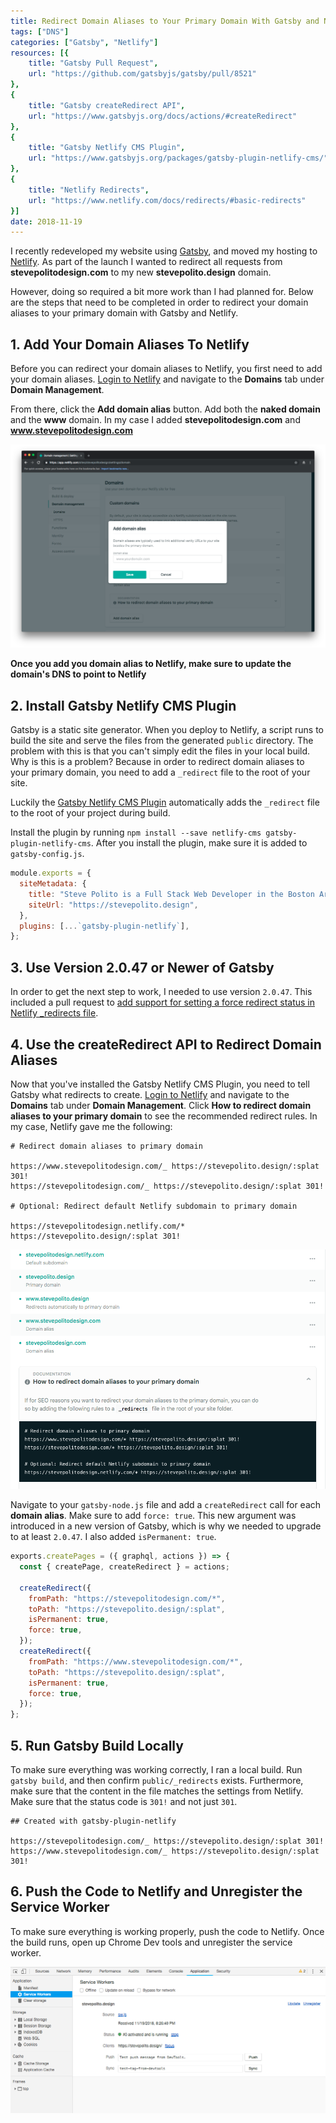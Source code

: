 ```yaml
---
title: Redirect Domain Aliases to Your Primary Domain With Gatsby and Netlify
tags: ["DNS"]
categories: ["Gatsby", "Netlify"]
resources: [{
    title: "Gatsby Pull Request",
    url: "https://github.com/gatsbyjs/gatsby/pull/8521"
},
{
    title: "Gatsby createRedirect API",
    url: "https://www.gatsbyjs.org/docs/actions/#createRedirect"
},
{
    title: "Gatsby Netlify CMS Plugin",
    url: "https://www.gatsbyjs.org/packages/gatsby-plugin-netlify-cms/"
},
{
    title: "Netlify Redirects",
    url: "https://www.netlify.com/docs/redirects/#basic-redirects"
}]
date: 2018-11-19
---
```


I recently redeveloped my website using [Gatsby](https://www.gatsbyjs.org/), and moved my hosting to [Netlify](https://www.netlify.com/). As part of the launch I wanted to redirect all requests from **stevepolitodesign.com** to my new **stevepolito.design** domain.

However, doing so required a bit more work than I had planned for. Below are the steps that need to be completed in order to redirect your domain aliases to your primary domain with Gatsby and Netlify.

## 1. Add Your Domain Aliases To Netlify

Before you can redirect your domain aliases to Netlify, you first need to add your domain aliases. [Login to Netlify](https://app.netlify.com/) and navigate to the **Domains** tab under **Domain Management**.

From there, click the **Add domain alias** button. Add both the **naked domain** and the **www** domain. In my case I added **stevepolitodesign.com** and **www.stevepolitodesign.com**

![Add domain alias in Netlify](/assets/images/posts/redirect-domain-aliases-to-your-primary-domain-with-gatsby-and-netlify/netlify-add-domain-alias.png)

**Once you add you domain alias to Netlify, make sure to update the domain's DNS to point to Netlify**

## 2. Install Gatsby Netlify CMS Plugin

Gatsby is a static site generator. When you deploy to Netlify, a script runs to build the site and serve the files from the generated `public` directory. The problem with this is that you can't simply edit the files in your local build. Why is this is a problem? Because in order to redirect domain aliases to your primary domain, you need to add a `_redirect` file to the root of your site.

Luckily the [Gatsby Netlify CMS Plugin](https://www.gatsbyjs.org/packages/gatsby-plugin-netlify-cms/) automatically adds the `_redirect` file to the root of your project during build.

Install the plugin by running `npm install --save netlify-cms gatsby-plugin-netlify-cms`. After you install the plugin, make sure it is added to `gatsby-config.js`.

```javascript
module.exports = {
  siteMetadata: {
    title: "Steve Polito is a Full Stack Web Developer in the Boston Area",
    siteUrl: "https://stevepolito.design",
  },
  plugins: [...`gatsby-plugin-netlify`],
};
```

## 3. Use Version 2.0.47 or Newer of Gatsby

In order to get the next step to work, I needed to use version `2.0.47`. This included a pull request to [add support for setting a force redirect status in Netlify \_redirects file](https://github.com/gatsbyjs/gatsby/pull/8521).

## 4. Use the createRedirect API to Redirect Domain Aliases

Now that you've installed the Gatsby Netlify CMS Plugin, you need to tell Gatsby what redirects to create. [Login to Netlify](https://app.netlify.com/) and navigate to the **Domains** tab under **Domain Management**. Click **How to redirect domain aliases to your primary domain** to see the recommended redirect rules. In my case, Netlify gave me the following:

```text
# Redirect domain aliases to primary domain

https://www.stevepolitodesign.com/_ https://stevepolito.design/:splat 301!
https://stevepolitodesign.com/_ https://stevepolito.design/:splat 301!

# Optional: Redirect default Netlify subdomain to primary domain

https://stevepolitodesign.netlify.com/* https://stevepolito.design/:splat 301!
```

![Netlify's redirect rules](/assets/images/posts/redirect-domain-aliases-to-your-primary-domain-with-gatsby-and-netlify/netlify-redirect-domain-aliases.png)

Navigate to your `gatsby-node.js` file and add a `createRedirect` call for each **domain alias**. Make sure to add `force: true`. This new argument was introduced in a new version of Gatsby, which is why we needed to upgrade to at least `2.0.47`. I also added `isPermanent: true`.

```javascript
exports.createPages = ({ graphql, actions }) => {
  const { createPage, createRedirect } = actions;

  createRedirect({
    fromPath: "https://stevepolitodesign.com/*",
    toPath: "https://stevepolito.design/:splat",
    isPermanent: true,
    force: true,
  });
  createRedirect({
    fromPath: "https://www.stevepolitodesign.com/*",
    toPath: "https://stevepolito.design/:splat",
    isPermanent: true,
    force: true,
  });
};
```

## 5. Run Gatsby Build Locally

To make sure everything was working correctly, I ran a local build. Run `gatsby build`, and then confirm `public/_redirects` exists. Furthermore, make sure that the content in the file matches the settings from Netlify. Make sure that the status code is `301!` and not just `301`.

```text
## Created with gatsby-plugin-netlify

https://stevepolitodesign.com/_ https://stevepolito.design/:splat 301!
https://www.stevepolitodesign.com/_ https://stevepolito.design/:splat 301!
```

## 6. Push the Code to Netlify and Unregister the Service Worker

To make sure everything is working properly, push the code to Netlify. Once the build runs, open up Chrome Dev tools and unregister the service worker.

![Unregister Service Worker](/assets/images/posts/redirect-domain-aliases-to-your-primary-domain-with-gatsby-and-netlify/delete-service-worker.png)
